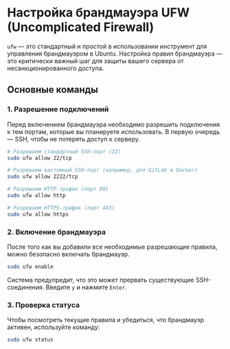 # Настройка брандмауэра UFW (Uncomplicated Firewall)

`ufw` — это стандартный и простой в использовании инструмент для управления брандмауэром в Ubuntu. Настройка правил брандмауэра — это критически важный шаг для защиты вашего сервера от несанкционированного доступа.

## Основные команды

### 1. Разрешение подключений

Перед включением брандмауэра необходимо разрешить подключения к тем портам, которые вы планируете использовать. В первую очередь — SSH, чтобы не потерять доступ к серверу.

```bash
# Разрешаем стандартный SSH-порт (22)
sudo ufw allow 22/tcp

# Разрешаем кастомный SSH-порт (например, для GitLab в Docker)
sudo ufw allow 2222/tcp

# Разрешаем HTTP-трафик (порт 80)
sudo ufw allow http

# Разрешаем HTTPS-трафик (порт 443)
sudo ufw allow https
```

### 2. Включение брандмауэра

После того как вы добавили все необходимые разрешающие правила, можно безопасно включать брандмауэр.

```bash
sudo ufw enable
```
Система предупредит, что это может прервать существующие SSH-соединения. Введите `y` и нажмите `Enter`.

### 3. Проверка статуса

Чтобы посмотреть текущие правила и убедиться, что брандмауэр активен, используйте команду:

```bash
sudo ufw status
```